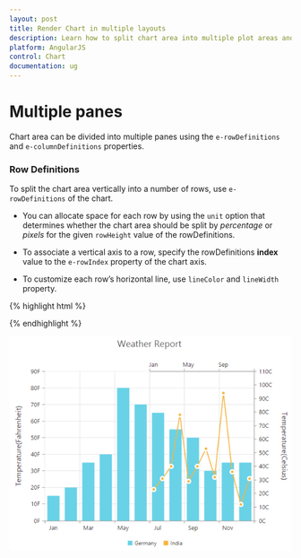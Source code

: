 ```yaml
---
layout: post
title: Render Chart in multiple layouts
description: Learn how to split chart area into multiple plot areas and render different types of series in each area.                    
platform: AngularJS
control: Chart
documentation: ug
---
```


# Multiple panes

Chart area can be divided into multiple panes using the `e-rowDefinitions` and `e-columnDefinitions` properties.

### Row Definitions

To split the chart area vertically into a number of rows, use `e-rowDefinitions` of the chart. 

* You can allocate space for each row by using the `unit` option that determines whether the chart area should be split by *percentage* or *pixels* for the given `rowHeight` value of the rowDefinitions.
 
* To associate a vertical axis to a row, specify the rowDefinitions **index** value to the `e-rowIndex` property of the chart axis.

* To customize each row’s horizontal line, use `lineColor` and `lineWidth` property.


{% highlight html %}

<html xmlns="http://www.w3.org/1999/xhtml" lang="en" ng-app="ChartApp">
    <head>
        <title>Essential Studio for AngularJS: Chart</title>
        <!--CSS and Script file References -->
    </head>
    <body ng-controller="ChartCtrl">
        <div id="container" ej-chart>
        <e-rowdefinitions>
        <e-rowdefinition e-unit="percentage" e-linecolor="Gray" e-rowheight="50"
        e-linewidth="0"></e-rowdefinition>
        <e-rowdefinition e-unit="percentage" e-linecolor="green" e-rowheight="50"
        e-linewidth="0"></e-rowdefinition>
        <e-rowdefinitions>
        <e-axes>
        <e-axis e-name="yAxis1" e-rowindex="1">
        </e-axes>
        <e-series>
        <e-series e-yAxisName="yAxis1"></e-series>
        </e-series>
        </div>
        <script>
        angular.module('ChartApp', ['ejangular'])
        .controller('ChartCtrl', function ($scope) {
               
                   });
        </script>
    </body>
</html>


{% endhighlight %}

![](Multiple-Panes_images/Multiple-Panes_img1.png)




**Row Span**

For spanning the vertical axis along multiple panes vertically, you can use `e-primaryyaxis-rowSpan` property of axis. 

{% highlight html %}

<html xmlns="http://www.w3.org/1999/xhtml" lang="en" ng-app="ChartApp">
    <head>
        <title>Essential Studio for AngularJS: Chart</title>
        <!--CSS and Script file References -->
    </head>
    <body ng-controller="ChartCtrl">
        <div id="container" ej-chart  e-primaryyaxis-rowspan="2" >
        <e-rowdefinitions>
         //...
        <e-rowdefinitions>
        <e-axes>
        <e-axis ></e-axis>
        </e-axes>
        <e-series>
        <e-series e-yAxisName="yAxis1"></e-series>
        </e-series>
        </div>
        <script>
                angular.module('ChartApp', ['ejangular'])
                .controller('ChartCtrl', function ($scope) {
                
                   });
        </script>
    </body>
</html>

{% endhighlight %}

![](Multiple-Panes_images/Multiple-Panes_img2.png)

## Column Definitions

To split the chart area horizontally into a number of columns, use `e-columnDefinitions` of the chart.

* You can allocate space for each column by using the `unit` option that determines whether the chart area should be split by *percentage* or *pixels* for the given `columnWidth` value of the columnDefinitions.
 
* To associate a horizontal axis to a column, specify the columnDefinitions **index** value to the `e-columnIndex` property of the chart axis.
 
{% highlight html %}
<html xmlns="http://www.w3.org/1999/xhtml" lang="en" ng-app="ChartApp">
    <head>
        <title>Essential Studio for AngularJS: Chart</title>
        <!--CSS and Script file References -->
    </head>
    <body ng-controller="ChartCtrl">
        <div id="container" ej-chart>
        <e-columndefinitions>
        <e-columndefinition e-unit="percentage" e-columnwidth="50">
        </e-columndefinition>
        <e-columndefinition e-unit="percentage"  e-columnwidth="50">
        </e-columndefinition>
        <e-columndefinitions>
        <e-axes>
        <e-axis e-name="xAxis1" e-columnindex="1">
        </e-axes>
        <e-series>
        <e-series e-xAxisName="yAxis1"></e-series>
        </e-series>
        </div>
        <script>
         angular.module('ChartApp', ['ejangular'])
         .controller('ChartCtrl', function ($scope) {
                 
                   });
        </script>
    </body>
</html>
{% endhighlight %}

![](Multiple-Panes_images/Multiple-Panes_img3.png)


**Column Span**

For spanning the horizontal axis along multiple panes horizontally, you can use `e-columnSpan` property of axis. 

{% highlight html %}

 <html xmlns="http://www.w3.org/1999/xhtml" lang="en" ng-app="ChartApp">
    <head>
        <title>Essential Studio for AngularJS: Chart</title>
        <!--CSS and Script file References -->
    </head>
    <body ng-controller="ChartCtrl">
        <div id="container" ej-chart  e-primaryxaxis-columnspan="2" >
        <e-columndefinitions>
        // ..
        <e-columndefinitions>
        <e-axes>
        <e-axis ></e-axis>
        </e-axes>
        <e-series>
        <e-series e-xAxisName="xAxis1"></e-series>
        </e-series>
        </div>
        <script>
         angular.module('ChartApp', ['ejangular'])
         .controller('ChartCtrl', function ($scope) {
         });       
        </script>
    </body>
</html>

{% endhighlight %}

![](Multiple-Panes_images/Multiple-Panes_img4.png)
